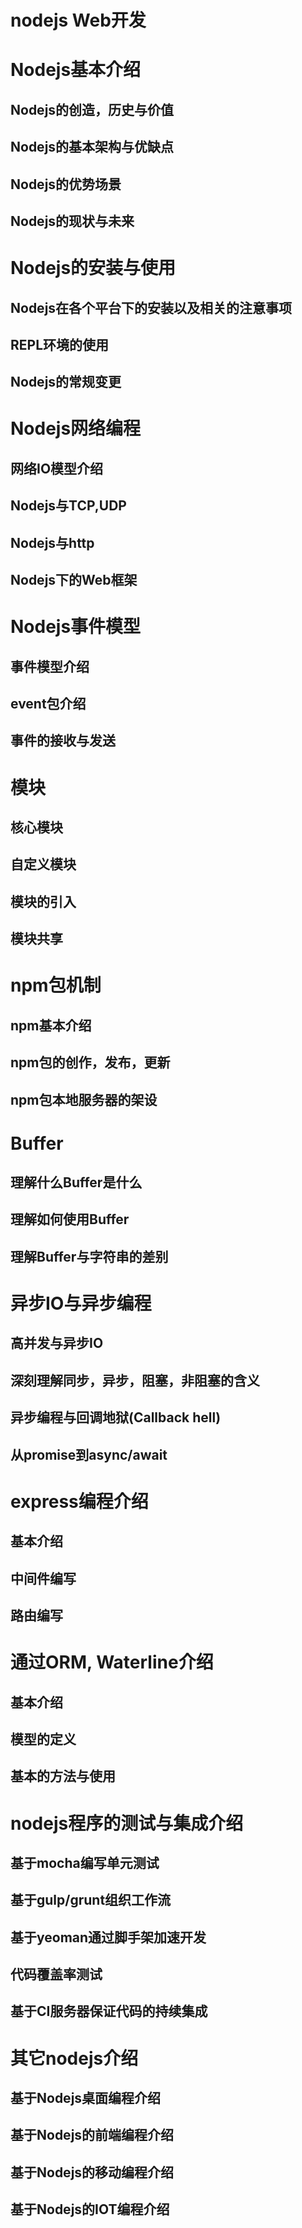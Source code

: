 # nodejs Web开发

# Nodejs基本介绍
## Nodejs的创造，历史与价值
## Nodejs的基本架构与优缺点
## Nodejs的优势场景
## Nodejs的现状与未来

# Nodejs的安装与使用
## Nodejs在各个平台下的安装以及相关的注意事项
## REPL环境的使用
## Nodejs的常规变更

# Nodejs网络编程
## 网络IO模型介绍
## Nodejs与TCP,UDP
## Nodejs与http
## Nodejs下的Web框架

# Nodejs事件模型
## 事件模型介绍
## event包介绍
## 事件的接收与发送

# 模块
## 核心模块
## 自定义模块
## 模块的引入
## 模块共享

# npm包机制
## npm基本介绍
## npm包的创作，发布，更新
## npm包本地服务器的架设

# Buffer
## 理解什么Buffer是什么
## 理解如何使用Buffer
## 理解Buffer与字符串的差别

# 异步IO与异步编程
## 高并发与异步IO
## 深刻理解同步，异步，阻塞，非阻塞的含义
## 异步编程与回调地狱(Callback hell)
## 从promise到async/await

# express编程介绍
## 基本介绍
## 中间件编写
## 路由编写

# 通过ORM, Waterline介绍
## 基本介绍
## 模型的定义
## 基本的方法与使用


# nodejs程序的测试与集成介绍
## 基于mocha编写单元测试
## 基于gulp/grunt组织工作流
## 基于yeoman通过脚手架加速开发
## 代码覆盖率测试
## 基于CI服务器保证代码的持续集成

# 其它nodejs介绍
## 基于Nodejs桌面编程介绍
## 基于Nodejs的前端编程介绍
## 基于Nodejs的移动编程介绍
## 基于Nodejs的IOT编程介绍
